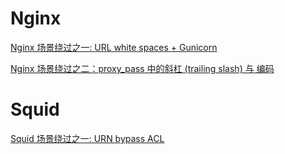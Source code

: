 # Nginx
[Nginx 场景绕过之一: URL white spaces + Gunicorn](https://github.com/CHYbeta/OddProxyDemo/blob/master/nginx/demo1/README.md)

[Nginx 场景绕过之二：proxy_pass 中的斜杠 (trailing slash) 与 编码 ](https://github.com/CHYbeta/OddProxyDemo/blob/master/nginx/demo2/README.md)

# Squid
[Squid 场景绕过之一: URN bypass ACL](https://github.com/CHYbeta/OddProxyDemo/blob/master/squid/demo1/README.md)
